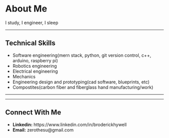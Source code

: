 <h1>About Me</h1>
<span> I study, I engineer, I sleep </span>

<hr/>
<h2>Technical Skills</h2>
<ul>
    <li>Software engineering(mern stack, python, git version control, c++, arduino, raspberry pi)</li>
    <li>Robotics engineering</li>
    <li>Electrical engineering</li>
    <li>Mechanics</li>
    <li>Engineering design and prototyping(cad software, blueprints, etc)</li>
    <li>Compostites(carbon fiber and fiberglass hand manufacturing/work)</li>
</ul>

<hr/>

<hr/>
<h2>Connect With Me</h2>
<ul>
    <li><b>Linkedin:</b> https://www.linkedin.com/in/broderickhywell</li>
    <li><b>Email:</b> zerothesu@gmail.com</li>
</ul>

